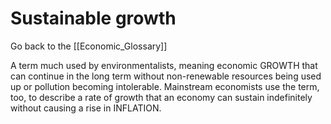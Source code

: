 # Sustainable growth

Go back to the [[Economic_Glossary]]


A term much used by environmentalists, meaning economic GROWTH that can continue in the long term without non-renewable resources being used up or pollution becoming intolerable. Mainstream economists use the term, too, to describe a rate of growth that an economy can sustain indefinitely without causing a rise in INFLATION.

